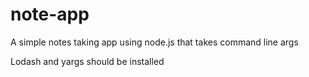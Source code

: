 # note-app
A simple notes taking app using node.js that takes command line args

Lodash and yargs should be installed
